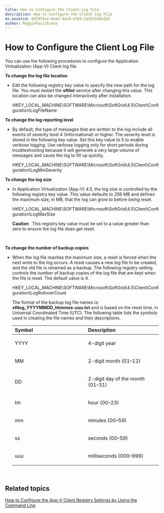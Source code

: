 ```yaml
---
title: How to Configure the Client Log File
description: How to Configure the Client Log File
ms.assetid: dd79f8ce-61e2-4dc8-af03-2a353554a1b2
author: MaggiePucciEvans
---
```


# How to Configure the Client Log File


You can use the following procedures to configure the Application Virtualization (App-V) Client log file.

**To change the log file location**

-   Edit the following registry key value to specify the new path for the log file. You must restart the **sftlist** service after changing this value. This location can also be changed interactively after installation.

    HKEY\_LOCAL\_MACHINE\\SOFTWARE\\Microsoft\\SoftGrid\\4.5\\Client\\Configuration\\LogFileName

**To change the log reporting level**

-   By default, the type of messages that are written to the log include all events of severity level 4 (Informational) or higher. The severity level is stored in the following key value. Set this key value to 5 to enable verbose logging. Use verbose logging only for short periods during troubleshooting because it will generate a very large volume of messages and cause the log to fill up quickly.

    HKEY\_LOCAL\_MACHINE\\SOFTWARE\\Microsoft\\SoftGrid\\4.5\\Client\\Configuration\\LogMinSeverity

**To change the log size**

-   In Application Virtualization (App-V) 4.5, the log size is controlled by the following registry key value. This value defaults to 256 MB and defines the maximum size, in MB, that the log can grow to before being reset.

    HKEY\_LOCAL\_MACHINE\\SOFTWARE\\Microsoft\\SoftGrid\\4.5\\Client\\Configuration\\LogMaxSize

    **Caution**  
    This registry key value must be set to a value greater than zero to ensure the log file does get reset.

     

**To change the number of backup copies**

-   When the log file reaches the maximum size, a reset is forced when the next write to the log occurs. A reset causes a new log file to be created, and the old file is renamed as a backup. The following registry setting controls the number of backup copies of the log file that are kept when the file is reset. The default value is 4.

    HKEY\_LOCAL\_MACHINE\\SOFTWARE\\Microsoft\\SoftGrid\\4.5\\Client\\Configuration\\LogRolloverCount

    The format of the backup log file names is: **sftlog\_YYYYMMDD\_hhmmss-uuu.txt** and is based on the reset time, in Universal Coordinated Time (UTC). The following table lists the symbols used in creating the file names and their descriptions.

    <table>
    <colgroup>
    <col width="50%" />
    <col width="50%" />
    </colgroup>
    <thead>
    <tr class="header">
    <th align="left">Symbol</th>
    <th align="left">Description</th>
    </tr>
    </thead>
    <tbody>
    <tr class="odd">
    <td align="left"><p>YYYY</p></td>
    <td align="left"><p>4-digit year</p></td>
    </tr>
    <tr class="even">
    <td align="left"><p>MM</p></td>
    <td align="left"><p>2-digit month (01–12)</p></td>
    </tr>
    <tr class="odd">
    <td align="left"><p>DD</p></td>
    <td align="left"><p>2-digit day of the month (01–31)</p></td>
    </tr>
    <tr class="even">
    <td align="left"><p>hh</p></td>
    <td align="left"><p>hour (00–23)</p></td>
    </tr>
    <tr class="odd">
    <td align="left"><p>mm</p></td>
    <td align="left"><p>minutes (00–59)</p></td>
    </tr>
    <tr class="even">
    <td align="left"><p>ss</p></td>
    <td align="left"><p>seconds (00–59)</p></td>
    </tr>
    <tr class="odd">
    <td align="left"><p>uuu</p></td>
    <td align="left"><p>milliseconds (000–999)</p></td>
    </tr>
    </tbody>
    </table>

     

## Related topics


[How to Configure the App-V Client Registry Settings by Using the Command Line](how-to-configure-the-app-v-client-registry-settings-by-using-the-command-line.md)

 

 





